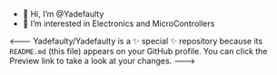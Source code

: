 - 👋 Hi, I’m @Yadefaulty
- 👀 I’m interested in Electronics and MicroControllers

<---
Yadefaulty/Yadefaulty is a ✨ special ✨ repository because its `README.md` (this file) appears on your GitHub profile.
You can click the Preview link to take a look at your changes.
--->
